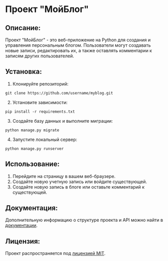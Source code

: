 # Проект "МойБлог"

## Описание:

Проект "МойБлог" - это веб-приложение на Python для создания и управления персональным блогом. Пользователи могут
создавать новые записи, редактировать их, а также оставлять комментарии к записям других пользователей.

## Установка:

1. Клонируйте репозиторий:

```
git clone https://github.com/username/myblog.git
```

2. Установите зависимости:

```
pip install -r requirements.txt
```

3. Создайте базу данных и выполните миграции:

```
python manage.py migrate
```

4. Запустите локальный сервер:

```
python manage.py runserver
```

## Использование:

1. Перейдите на страницу в вашем веб-браузере.
2. Создайте новую учетную запись или войдите существующей.
3. Создайте новую запись в блоге или оставьте комментарий к существующей.

## Документация:

Дополнительную информацию о структуре проекта и API можно найти в [документации](docs/README.md).

## Лицензия:

Проект распространяется под [лицензией MIT](LICENSE).
